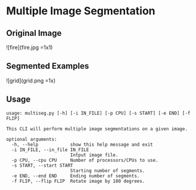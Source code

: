 # Multiple Image Segmentation

## Original Image
![fire](fire.jpg =1x1)


## Segmented Examples
![grid](grid.png =1x)

## Usage


```
usage: multiseg.py [-h] [-i IN_FILE] [-p CPU] [-s START] [-e END] [-f FLIP]

This CLI will perform multiple image segmentations on a given image.

optional arguments:
  -h, --help            show this help message and exit
  -i IN_FILE, --in_file IN_FILE
                        Intput image file.
  -p CPU, --cpu CPU     Number of processors/CPUs to use.
  -s START, --start START
                        Starting number of segments.
  -e END, --end END     Ending number of segments.
  -f FLIP, --flip FLIP  Rotate image by 180 degrees.
```

